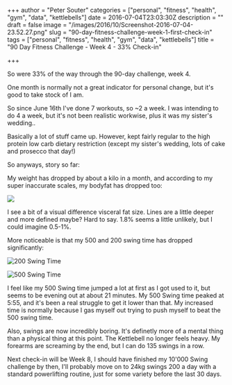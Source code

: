 +++
author = "Peter Souter"
categories = ["personal", "fitness", "health", "gym", "data", "kettlebells"]
date = 2016-07-04T23:03:30Z
description = ""
draft = false
image = "/images/2016/10/Screenshot-2016-07-04-23.52.27.png"
slug = "90-day-fitness-challenge-week-1-first-check-in"
tags = ["personal", "fitness", "health", "gym", "data", "kettlebells"]
title = "90 Day Fitness Challenge - Week 4 - 33% Check-in"

+++

So were 33% of the way through the 90-day challenge, week 4. 

One month is normally not a great indicator for personal change, but it's good to take stock of I am.

So since June 16th I've done 7 workouts, so ~2 a week. I was intending to do 4 a week, but it's not been realistic workwise, plus it was my sister's wedding.. 

Basically a lot of stuff came up. However, kept fairly regular to the high protein low carb dietary restriction (except my sister's wedding, lots of cake and prosecco that day!)

So anyways, story so far:

My weight has dropped by about a kilo in a month, and according to my super inaccurate scales, my bodyfat has dropped too:

![](/content/images/2016/10/Screenshot-2016-07-04-22-00-24.png)

I see a bit of a visual difference visceral fat size. Lines are a little deeper and more defined maybe? Hard to say. 1.8% seems a little unlikely, but I could imagine 0.5-1%.

More noticeable is that my 500 and 200 swing time has dropped significantly:

![200 Swing Time](/content/images/2016/10/Screenshot-2016-07-04-23-53-20.png)

![500 Swing Time](/content/images/2016/10/Screenshot-2016-07-04-23-53-26.png)

I feel like my 500 Swing time jumped a lot at first as I got used to it, but seems to be evening out at about 21 minutes. My 500 Swing time peaked at 5:55, and it's been a real struggle to get it lower than that. My increased time is normally because I gas myself out trying to push myself to beat the 500 swing time.

Also, swings are now incredibly boring. It's definetly more of a mental thing than a physical thing at this point. The Kettlebell no longer feels heavy. My forearms are screaming by the end, but I can do 135 swings in a row.

Next check-in will be Week 8, I should have finished my 10'000 Swing challenge by then, I'll probably move on to 24kg swings 200 a day with a standard powerlifting routine, just for some variety before the last 30 days.